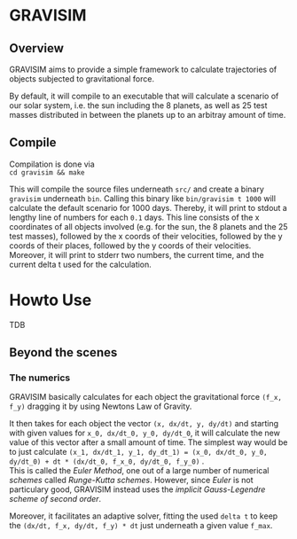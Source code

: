 # GRAVISIM

## Overview

GRAVISIM aims to provide a simple framework to calculate trajectories of objects
subjected to gravitational force.

By default, it will compile to an executable that will calculate a scenario
of our solar system, i.e. the sun including the 8 planets, as well as 25 test
masses distributed in between the planets up to an arbitray amount of time.

## Compile

Compilation is done via  
`cd gravisim && make`

This will compile the source files underneath `src/` and create a binary
`gravisim` underneath `bin`.
Calling this binary like `bin/gravisim t 1000` will calculate the default
scenario for 1000 days.
Thereby, it will print to stdout a lengthy line of numbers for each `0.1` days.
This line consists of the x coordinates of all objects involved (e.g.
for the sun, the 8 planets and the 25 test masses), followed by the
x coords of their velocities, followed by the y coords of their places,
followed by the y coords of their velocities.
Moreover, it will print to stderr two numbers, the current time, and the
current delta t used for the calculation.

# Howto Use

TDB

## Beyond the scenes

### The numerics

GRAVISIM basically calculates for each object the gravitational force `(f_x, f_y)`
dragging it by using Newtons Law of Gravity.

It then takes for each object the vector `(x, dx/dt, y, dy/dt)`
and starting with given values for `x_0, dx/dt_0, y_0, dy/dt_0`, it will
calculate the new value of this vector after a small amount of time.
The simplest way would be to just calculate
`(x_1, dx/dt_1, y_1, dy_dt_1) = (x_0, dx/dt_0, y_0, dy/dt_0) + dt * (dx/dt_0, f_x_0, dy/dt_0, f_y_0)` .  
This is called the *Euler Method*, one out of a large number of numerical *schemes*
called *Runge-Kutta schemes*.
However, since *Euler* is not particulary good, GRAVISIM instead uses
the *implicit* *Gauss-Legendre scheme of second order*.

Moreover, it facilitates an adaptive solver, fitting the used `delta t` to
keep the `(dx/dt, f_x, dy/dt, f_y) * dt` just underneath a given value `f_max`.
